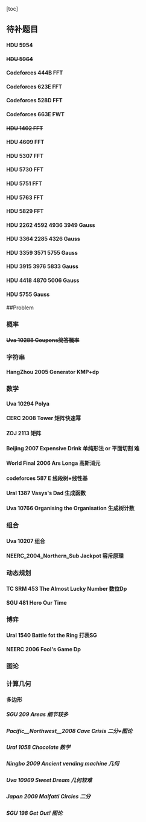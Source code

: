 [toc]
## 待补题目
#### HDU 5954
#### ~~HDU 5964~~
#### Codeforces 444B FFT
#### Codeforces 623E FFT
#### Codeforces 528D FFT
#### Codeforces 663E FWT
#### ~~HDU 1402 FFT~~
#### HDU 4609 FFT
#### HDU 5307 FFT
#### HDU 5730 FFT
#### HDU 5751 FFT
#### HDU 5763 FFT
#### HDU 5829 FFT
#### HDU 2262 4592 4936 3949 Gauss
#### HDU 3364 2285 4326 Gauss
#### HDU 3359 3571 5755 Gauss
#### HDU 3915 3976 5833 Gauss
#### HDU 4418 4870 5006 Gauss
#### HDU 5755 Gauss
##Problem
### 概率
#### ~~Uva 10288 Coupons简答概率~~
### 字符串
#### HangZhou 2005 Generator KMP+dp
### 数学
#### Uva 10294 Polya
#### CERC 2008 Tower 矩阵快速幂
#### ZOJ 2113 矩阵
#### Beijing 2007 Expensive Drink 单纯形法 or 平面切割 难
#### World Final 2006 Ars Longa 高斯消元
#### codeforces 587 E 线段树+线性基
#### Ural 1387 Vasys's Dad 生成函数
#### Uva 10766 Organising the Organisation 生成树计数
### 组合
#### Uva 10207 组合
#### NEERC_2004_Northern_Sub Jackpot 容斥原理
### 动态规划
#### TC SRM 453 The Almost Lucky Number 数位Dp
#### SGU 481 Hero Our Time 
### 博弈
#### Ural 1540 Battle fot the Ring 打表SG
#### NEERC 2006 Fool's Game Dp

### 图论
### 计算几何
#### 多边形
##### SGU 209 Areas 细节较多
##### Pacific__Northwest__2008 Cave Crisis 二分+图论
##### Ural 1058 Chocolate 数学
##### Ningbo 2009 Ancient vending machine 几何
##### Uva 10969 Sweet Dream 几何较难
##### Japan 2009 Malfatti Circles 二分
##### SGU 198 Get Out! 图论

